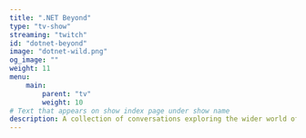 ```yaml
---
title: ".NET Beyond"
type: "tv-show"
streaming: "twitch"
id: "dotnet-beyond"
image: "dotnet-wild.png"
og_image: ""
weight: 11
menu:
    main:
        parent: "tv"
        weight: 10
# Text that appears on show index page under show name
description: A collection of conversations exploring the wider world of .NET
---
```

